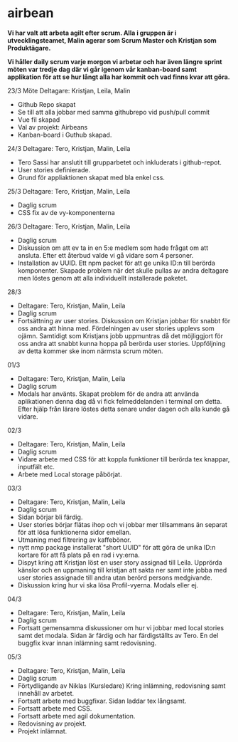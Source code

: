 # airbean

**Vi har valt att arbeta agilt efter scrum. Alla i gruppen är i utvecklingsteamet, 
Malin agerar som Scrum Master och Kristjan som Produktägare.**

**Vi håller daily scrum varje morgon vi arbetar och har även längre sprint möten var tredje dag där vi går igenom vår kanban-board samt
applikation för att se hur långt alla har kommit och vad finns kvar att göra.**

23/3 Möte
Deltagare: Kristjan, Leila, Malin
- Github Repo skapat
- Se till att alla jobbar med samma githubrepo vid push/pull commit
- Vue fil skapad
- Val av projekt: Airbeans
- Kanban-board i Guthub skapad.

24/3 
Deltagare: Tero, Kristjan, Malin, Leila
- Tero Sassi har anslutit till grupparbetet och inkluderats i github-repot.
- User stories definierade.
- Grund för appliaktionen skapat med bla enkel css.

25/3
Deltagare: Tero, Kristjan, Malin, Leila
- Daglig scrum
- CSS fix av de vy-komponenterna

26/3
Deltagare: Tero, Kristjan, Malin, Leila
- Daglig scrum
- Diskussion om att ev ta in en 5:e medlem som hade frågat om att ansluta. Efter ett återbud valde vi gå vidare som 4 personer.
- Installation av UUID. Ett npm packet för att ge unika ID:n till berörda komponenter. Skapade problem när det skulle pullas av andra deltagare men löstes genom att alla individuellt installerade paketet. 


28/3
- Deltagare: Tero, Kristjan, Malin, Leila
- Daglig scrum
- Fortsättning av user stories. Diskussion om Kristjan jobbar för snabbt för oss andra att hinna med. 
Fördelningen av user stories upplevs som ojämn. Samtidigt som Kristjans jobb uppmuntras då det möjliggjort för oss andra att snabbt kunna hoppa på berörda user stories. Uppföljning av detta kommer ske inom närmsta scrum möten. 


01/3
- Deltagare: Tero, Kristjan, Malin, Leila
- Daglig scrum
- Modals har använts. Skapat problem för de andra att använda aplikationen denna dag då vi fick felmeddelanden i terminal om detta. 
Efter hjälp från lärare löstes detta senare under dagen och alla kunde gå vidare. 

02/3
- Deltagare: Tero, Kristjan, Malin, Leila
- Daglig scrum
- Vidare arbete med CSS för att koppla funktioner till berörda tex knappar, inputfält etc. 
- Arbete med Local storage påbörjat.

03/3
- Deltagare: Tero, Kristjan, Malin, Leila
- Daglig scrum
- Sidan börjar bli färdig.
- User stories börjar flätas ihop och vi jobbar mer tillsammans än separat för att lösa funktionerna sidor emellan. 
- Utmaning med filtrering av kaffebönor. 
- nytt nmp package installerat "short UUID" för att göra de unika ID:n kortare för att få plats på en rad i vy:erna.
- Dispyt kring att Kristjan löst en user story assignad till Leila. Upprörda känslor och en uppmaning till kristjan att sakta ner samt inte jobba med user stories assignade till andra utan berörd persons medgivande. 
- Diskussion kring hur vi ska lösa Profil-vyerna. Modals eller ej. 


04/3
- Deltagare: Tero, Kristjan, Malin, Leila
- Daglig scrum
- Fortsatt gemensamma diskussioner om hur vi jobbar med local stories samt det modala. Sidan är färdig och har färdigställts av Tero.
En del buggfix kvar innan inlämning samt redovisning. 

05/3
- Deltagare: Tero, Kristjan, Malin, Leila
- Daglig scrum
- Förtydligande av Niklas (Kursledare) Kring inlämning, redovisning samt innehåll av arbetet. 
- Fortsatt arbete med buggfixar. Sidan laddar tex långsamt.
- Fortsatt arbete med CSS.
- Fortsatt arbete med agil dokumentation.
- Redovisning av projekt. 
- Projekt inlämnat. 




